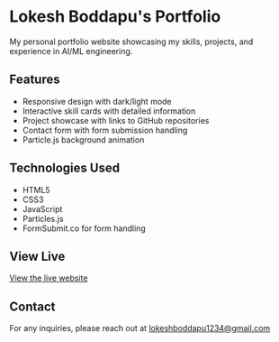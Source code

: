 # Lokesh Boddapu's Portfolio

My personal portfolio website showcasing my skills, projects, and experience in AI/ML engineering.

## Features
- Responsive design with dark/light mode
- Interactive skill cards with detailed information
- Project showcase with links to GitHub repositories
- Contact form with form submission handling
- Particle.js background animation

## Technologies Used
- HTML5
- CSS3
- JavaScript
- Particles.js
- FormSubmit.co for form handling

## View Live
[View the live website](https://boddapulokesh.github.io/protfolio)

## Contact
For any inquiries, please reach out at lokeshboddapu1234@gmail.com
